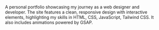 A personal portfolio showcasing my journey as a web designer and developer. The site features a clean, responsive design with interactive elements, highlighting my skills in HTML, CSS, JavaScript, Tailwind CSS. It also includes animations powered by GSAP.
